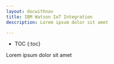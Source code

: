 ```yaml
---
layout: docwithnav
title: IBM Watson IoT Integration
description: Lorem ipsum dolor sit amet 

---
```


* TOC
{:toc}

Lorem ipsum dolor sit amet